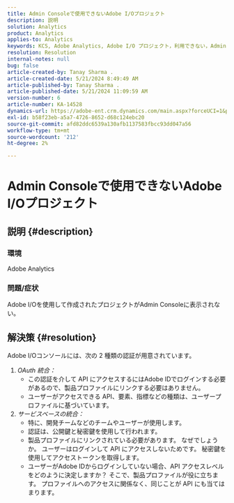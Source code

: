 ```yaml
---
title: Admin Consoleで使用できないAdobe I/Oプロジェクト
description: 説明
solution: Analytics
product: Analytics
applies-to: Analytics
keywords: KCS, Adobe Analytics, Adobe I/O プロジェクト，利用できない，Admin Console, OAuth 統合，サービスベースの統合
resolution: Resolution
internal-notes: null
bug: false
article-created-by: Tanay Sharma .
article-created-date: 5/21/2024 8:49:49 AM
article-published-by: Tanay Sharma .
article-published-date: 5/21/2024 11:09:59 AM
version-number: 6
article-number: KA-14528
dynamics-url: https://adobe-ent.crm.dynamics.com/main.aspx?forceUCI=1&pagetype=entityrecord&etn=knowledgearticle&id=fbce010f-4f17-ef11-9f8a-6045bd006b25
exl-id: b58f23eb-a5a7-4726-8652-d68c124ebc20
source-git-commit: afd82ddc6539a130afb1137583fbcc93dd047a56
workflow-type: tm+mt
source-wordcount: '212'
ht-degree: 2%

---
```


# Admin Consoleで使用できないAdobe I/Oプロジェクト

## 説明 {#description}


### 環境

Adobe Analytics

### 問題/症状

Adobe I/Oを使用して作成されたプロジェクトがAdmin Consoleに表示されない。


## 解決策 {#resolution}


Adobe I/Oコンソールには、次の 2 種類の認証が用意されています。

1. *OAuth 統合：*
   - この認証を介して API にアクセスするにはAdobe IDでログインする必要があるので、製品プロファイルにリンクする必要はありません。
   - ユーザーがアクセスできる API、要素、指標などの種類は、ユーザープロファイルに基づいています。
2. *サービスベースの統合：*
   - 特に、開発チームなどのチームやユーザーが使用します。
   - 認証は、公開鍵と秘密鍵を使用して行われます。
   - 製品プロファイルにリンクされている必要があります。 なぜでしょうか。 ユーザーはログインして API にアクセスしないためです。 秘密鍵を使用してアクセストークンを取得します。
   - ユーザーがAdobe IDからログインしていない場合、API アクセスレベルをどのように決定しますか？ そこで、製品プロファイルが役に立ちます。 プロファイルへのアクセスに関係なく、同じことが API にも当てはまります。
